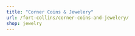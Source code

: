 ```yaml
---
title: "Corner Coins & Jewelery"
url: /fort-collins/corner-coins-and-jewelery/
shop: jewelry
---
```

